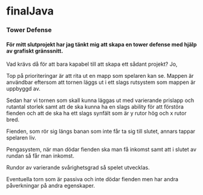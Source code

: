 # finalJava

### Tower Defense

#### För mitt slutprojekt har jag tänkt mig att skapa en tower defense med hjälp av grafiskt gränssnitt.

Vad krävs då för att bara kapabel till att skapa ett sådant projekt? Jo,

Top på prioriteringar är att rita ut en mapp som spelaren kan se. Mappen är användbar eftersom att tornen läggs ut i ett slags rutsystem som mappen är uppbyggd av.

Sedan har vi tornen som skall kunna läggas ut med varierande prislapp och rutantal storlek samt att de ska kunna ha en slags ability för att förstöra fienden och att de ska ha ett slags synfält som är y rutor hög och x rutor bred.

Fienden, som rör sig längs banan som inte får ta sig till slutet, annars tappar spelaren liv.

Pengasystem, när man dödar fienden ska man få inkomst samt att i slutet av rundan så får man inkomst.

Rundor av varierande svårighetsgrad så spelet utvecklas.

Eventuella torn som är passiva och inte dödar fienden men har andra påverkningar på andra egenskaper.
